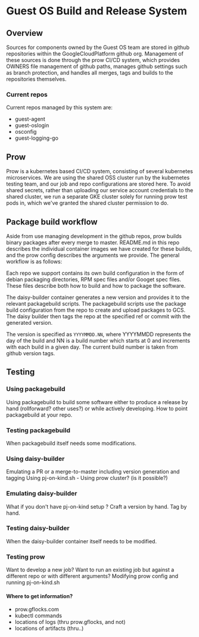 # Guest OS Build and Release System

## Overview
Sources for components owned by the Guest OS team are stored in github
repositories within the GoogleCloudPlatform github org. Management of these
sources is done through the prow CI/CD system, which provides OWNERS file
management of github paths, manages github settings such as branch protection,
and handles all merges, tags and builds to the repositories themselves.

### Current repos
Current repos managed by this system are:

* guest-agent
* guest-oslogin
* osconfig
* guest-logging-go

## Prow
Prow is a kubernetes based CI/CD system, consisting of several kubernetes
microservices. We are using the shared OSS cluster run by the kubernetes testing
team, and our job and repo configurations are stored here. To avoid shared
secrets, rather than uploading our service account credentials to the shared
cluster, we run a separate GKE cluster solely for running prow test pods in,
which we've granted the shared cluster permission to do.

## Package build workflow
Aside from use managing development in the github repos, prow builds binary
packages after every merge to master. README.md in this repo describes the
individual container images we have created for these builds, and the prow
config describes the arguments we provide. The general workflow is as follows:

Each repo we support contains its own build configuration in the form of debian
packaging directories, RPM spec files and/or Googet spec files. These files
describe both how to build and how to package the software.

The daisy-builder container generates a new version and provides it to the
relevant packagebuild scripts. The packagebuild scripts use the package build
configuration from the repo to create and upload packages to GCS. The daisy
builder then tags the repo at the specified ref or commit with the generated
version.

The version is specified as `YYYYMMDD.NN`, where YYYYMMDD represents the day of
the build and NN is a build number which starts at 0 and increments with each
build in a given day. The current build number is taken from github version
tags.

## Testing

### Using packagebuild
Using packagebuild to build some software either to produce a release by hand
(rollforward? other uses?) or while actively developing. How to point
packagebuild at your repo.
### Testing packagebuild
When packagebuild itself needs some modifications.
### Using daisy-builder
Emulating a PR or a merge-to-master including version generation and tagging
Using pj-on-kind.sh - Using prow cluster? (is it possible?)
### Emulating daisy-builder
What if you don't have pj-on-kind setup ? Craft a version by hand. Tag by hand.
### Testing daisy-builder
When the daisy-builder container itself needs to be modified.
### Testing prow
Want to develop a new job? Want to run an existing job but against a different
repo or with different arguments? Modifying prow config and running
pj-on-kind.sh

#### Where to get information?

* prow.gflocks.com
* kubectl commands
* locations of logs (thru prow.gflocks, and not)
* locations of artifacts (thru..)

